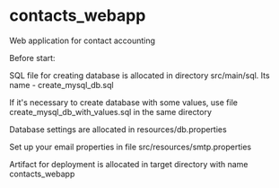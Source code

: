 # contacts_webapp
Web application for contact accounting


Before start:


SQL file for creating database is allocated in directory src/main/sql. Its name - create_mysql_db.sql

If it's necessary to create database with some values, use file create_mysql_db_with_values.sql in the same directory

Database settings are allocated in resources/db.properties

Set up your email properties in file src/resources/smtp.properties


Artifact for deployment is allocated in target directory with name contacts_webapp
